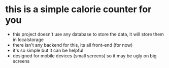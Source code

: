# this is a simple calorie counter for you
- this project doesn't use any database to store the data, it will store them in localstorage
- there isn't any backend for this, its all front-end (for now)
- it's so simple but it can be helpful
- designed for mobile devices (small screens) so it may be ugly on big screens

